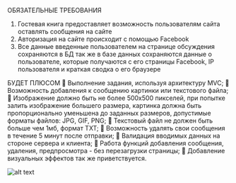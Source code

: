 ОБЯЗАТЕЛЬНЫЕ ТРЕБОВАНИЯ
1. Гостевая книга предоставляет возможность пользователям сайта оставлять сообщения на сайте
2. Авторизация на сайте происходит с помощью Facebook
3. Все данные введенные пользователем на странице обсуждения сохраняются в БД
так же в базе данных сохраняются данные о пользователе, которые получаются с его страницы Facebook, IP пользователя и краткая сводка о его браузере

БУДЕТ ПЛЮСОМ
 Выполнение задания, используя архитектуру MVC;
 Возможность добавления к сообщению картинки или текстового файла;
 Изображение должно быть не более 500x500 пикселей, при попытке залить изображение большего размера, картинка должна быть пропорционально уменьшена до заданных размеров, допустимые форматы файлов: JPG, GIF, PNG;
 Текстовый файл не должен быть больше чем 1мб, формат TXT;
 Возможность удалять свои сообщения в течение 5 минут после отправки;
 Валидация вводимых данных на стороне сервера и клиента;
 Работа функций добавления сообщения, удаления, предпросмотра - без
перезагрузки страницы;
 Добавление визуальных эффектов так же приветствуется.


![alt text](https://storage.jumpshare.com/preview/neZKmOidXpKVHI3xiRDyHiu2snD4oh7tlyNx8uTz88JZlrFpUPeoRy6L28ZtoI3kW3k2MMTUY0whhsqK3-1Pg90Iq-_ZMIwlJNqsu6s4bO0F1kR3dMUjedqC16uBUu85)
